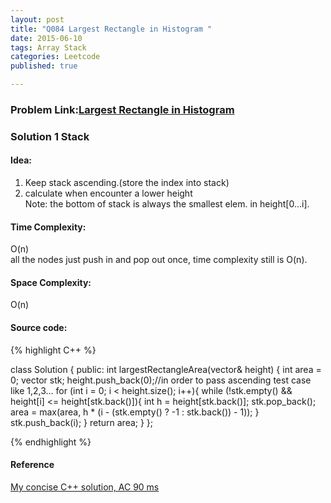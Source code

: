 ```yaml
---
layout: post
title: "Q084 Largest Rectangle in Histogram "
date: 2015-06-10
tags: Array Stack
categories: Leetcode
published: true

---
```

### Problem Link:[Largest Rectangle in Histogram ](https://leetcode.com/problems/largest-rectangle-in-histogram/) 

### Solution 1 Stack

#### Idea:

1. Keep stack ascending.(store the index into stack)   
2. calculate when encounter a lower height   
Note: the bottom of stack is always the smallest elem. in height[0...i].   

#### Time Complexity:

O(n)   
all the nodes just push in and pop out once, time complexity still is O(n).

#### Space Complexity:

O(n)

#### Source code:
{% highlight C++ %}

class Solution {
public:
    int largestRectangleArea(vector<int>& height) {
        int area = 0;
        vector<int> stk;
        height.push_back(0);//in order to pass ascending test case like 1,2,3... 
        for (int i = 0; i < height.size(); i++){
            while (!stk.empty() && height[i] <= height[stk.back()]){
                int h = height[stk.back()];
                stk.pop_back();
                area = max(area, h * (i - (stk.empty() ? -1 : stk.back()) - 1));
            }
            stk.push_back(i);
        }
        return area;
    }
};

{% endhighlight %}

#### Reference

[My concise C++ solution, AC 90 ms](https://oj.leetcode.com/discuss/12780/my-concise-c-solution-ac-90-ms)
